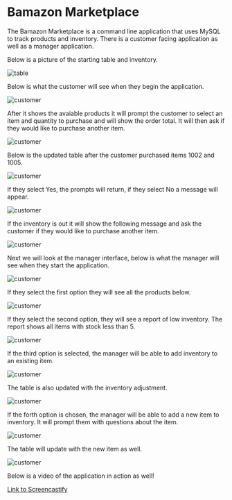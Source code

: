 # Bamazon Marketplace

The Bamazon Marketplace is a command line application that uses MySQL to track products and inventory. There is a customer facing application as well as a manager application. 

Below is a picture of the starting table and inventory.

![table](./pics/table.PNG)

Below is what the customer will see when they begin the application. 

![customer](./pics/customer1.PNG)

After it shows the avaiable products it will prompt the customer to select an item and quantity to purchase and will show the order total. It will then ask if they would like to purchase another item.

![customer](./pics/customer2.PNG)

Below is the updated table after the customer purchased items 1002 and 1005.

![customer](./pics/tableupdate1.PNG)

If they select Yes, the prompts will return, if they select No a message will appear. 

![customer](./pics/customer3.PNG)

If the inventory is out it will show the following message and ask the customer if they would like to purchase another item.

![customer](./pics/customerOut.PNG)

Next we will look at the manager interface, below is what the manager will see when they start the application. 

![customer](./pics/managerprompt.PNG)

If they select the first option they will see all the products below. 

![customer](./pics/managerOption1.PNG)

If they select the second option, they will see a report of low inventory. The report shows all items with stock less than 5. 

![customer](./pics/managerOption2.PNG)

If the third option is selected, the manager will be able to add inventory to an existing item.

![customer](./pics/managerOption3.PNG)

The table is also updated with the inventory adjustment.

![customer](./pics/managerInvAds.PNG)

If the forth option is chosen, the manager will be able to add a new item to inventory. It will prompt them with questions about the item. 

![customer](./pics/managerAddItem.PNG)

The table will update with the new item as well.

![customer](./pics/managerTableAddItem.PNG)

Below is a video of the application in action as well! 

[Link to Screencastify](https://drive.google.com/file/d/1EYO_XzL36t4qEfPJ9ZeRyGvHHj3FZZe3/view)
